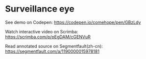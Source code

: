 # Surveillance eye

See demo on Codepen: https://codepen.io/comehope/pen/GBzLdy

Watch interactive video on Scrimba: https://scrimba.com/p/pEgDAM/cGENVuR

Read annotated source on Segmentfault(zh-cn): https://segmentfault.com/a/1190000015978181